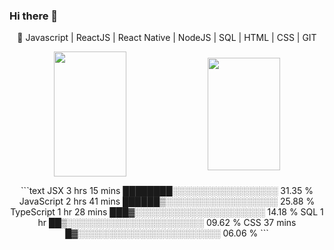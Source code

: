 ### Hi there 👋
<p 
  align="center" 
  width="100%"
>
🚀 Javascript | ReactJS | React Native | NodeJS | SQL | HTML | CSS | GIT
</p>

<p align="center">
  <img 
       width="48%" 
       min-width="420px" 
       height="200px" 
       align="center" 
       src="https://github-readme-stats.vercel.app/api?username=cnogueira1&show_icons=true&theme=radical&text_color=eee&title_color=0ff&icon_color=0ff&bg_color=000&cache_seconds=2500&hide_border=true" 
   />
  <img 
       width="48%" 
       min-width="420px" 
       height="180px" 
       align="center" 
       src="https://github-readme-stats.vercel.app/api/top-langs/?username=cnogueira1&layout=compact" 
   />
</p>
<p align="center" >
<!--START_SECTION:waka-->
```text
JSX          3 hrs 15 mins   ████████░░░░░░░░░░░░░░░░░   31.35 % 
JavaScript   2 hrs 41 mins   ██████▒░░░░░░░░░░░░░░░░░░   25.88 % 
TypeScript   1 hr 28 mins    ███▓░░░░░░░░░░░░░░░░░░░░░   14.18 % 
SQL          1 hr            ██▒░░░░░░░░░░░░░░░░░░░░░░   09.62 % 
CSS          37 mins         █▓░░░░░░░░░░░░░░░░░░░░░░░   06.06 % 
```
<!--END_SECTION:waka-->
</p>
<!--
**cnogueira1/cnogueira1** is a ✨ _special_ ✨ repository because its `README.md` (this file) appears on your GitHub profile.

Here are some ideas to get you started:

- 🔭 I’m currently working on ...
- 🌱 I’m currently learning ...
- 👯 I’m looking to collaborate on ...
- 🤔 I’m looking for help with ...
- 💬 Ask me about ...
- 📫 How to reach me: ...
- 😄 Pronouns: ...
- ⚡ Fun fact: ...
-->
